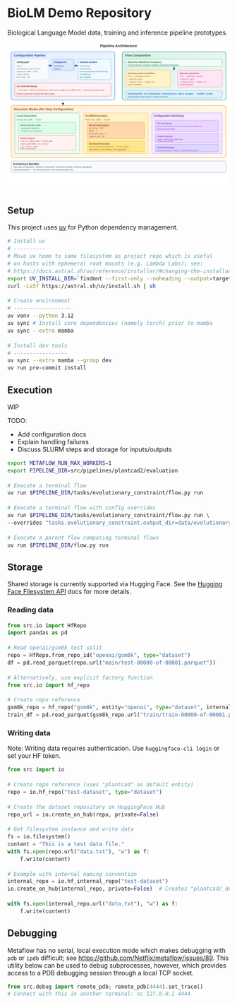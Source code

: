 # BioLM Demo Repository

Biological Language Model data, training and inference pipeline prototypes.

![Pipeline Architecture](docs/architecture.svg)

## Setup

This project uses [uv](https://docs.astral.sh/uv/) for Python dependency management.

```bash
# Install uv
# ----------
# Move uv home to same filesystem as project repo which is useful
# on hosts with ephemeral root mounts (e.g. Lambda Labs); see:
# https://docs.astral.sh/uv/reference/installer/#changing-the-installation-path
export UV_INSTALL_DIR=`findmnt --first-only --noheading --output=target --target .`
curl -LsSf https://astral.sh/uv/install.sh | sh

# Create environment
# ------------------
uv venv --python 3.12
uv sync # Install core dependencies (namely torch) prior to mamba
uv sync --extra mamba

# Install dev tools
# -----------------
uv sync --extra mamba --group dev
uv run pre-commit install
```

## Execution

WIP

TODO:

- Add configuration docs
- Explain handling failures
- Discuss SLURM steps and storage for inputs/outputs

```bash
export METAFLOW_RUN_MAX_WORKERS=1
export PIPELINE_DIR=src/pipelines/plantcad2/evaluation

# Execute a terminal flow
uv run $PIPELINE_DIR/tasks/evolutionary_constraint/flow.py run

# Execute a terminal flow with config overrides
uv run $PIPELINE_DIR/tasks/evolutionary_constraint/flow.py run \
--overrides "tasks.evolutionary_constraint.output_dir=data/evolutionary_constraint_override"

# Execute a parent flow composing terminal flows
uv run $PIPELINE_DIR/flow.py run
```

## Storage

Shared storage is currently supported via Hugging Face. See the [Hugging Face Filesystem API](https://huggingface.co/docs/huggingface_hub/main/en/package_reference/hf_file_system) docs for more details.

### Reading data

```python
from src.io import HfRepo
import pandas as pd

# Read openai/gsm8k test split
repo = HfRepo.from_repo_id("openai/gsm8k", type="dataset")
df = pd.read_parquet(repo.url("main/test-00000-of-00001.parquet"))

# Alternatively, use explicit factory function
from src.io import hf_repo

# Create repo reference
gsm8k_repo = hf_repo("gsm8k", entity="openai", type="dataset", internal=False)
train_df = pd.read_parquet(gsm8k_repo.url("train/train-00000-of-00001.parquet"))
```

### Writing data

Note: Writing data requires authentication. Use `huggingface-cli login` or set your HF token.

```python
from src import io

# Create repo reference (uses "plantcad" as default entity)
repo = io.hf_repo("test-dataset", type="dataset")

# Create the dataset repository on HuggingFace Hub
repo_url = io.create_on_hub(repo, private=False)

# Get filesystem instance and write data
fs = io.filesystem()
content = "This is a test data file."
with fs.open(repo.url("data.txt"), "w") as f:
    f.write(content)

# Example with internal naming convention
internal_repo = io.hf_internal_repo("test-dataset")
io.create_on_hub(internal_repo, private=False)  # Creates "plantcad/_dev_test-dataset"

with fs.open(internal_repo.url("data.txt"), "w") as f:
    f.write(content)
```

## Debugging

Metaflow has no serial, local execution mode which makes debugging with `pdb` or `ipdb` difficult; see https://github.com/Netflix/metaflow/issues/89.  This utility below can be used to debug subprocesses, however, which provides access to a PDB debugging session through a local TCP socket.

```python
from src.debug import remote_pdb; remote_pdb(4444).set_trace()
# Connect with this in another terminal: nc 127.0.0.1 4444
```
